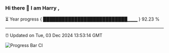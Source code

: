 ### Hi there 👋 I am Harry , 

⏳ Year progress { ███████████████████████████▁▁▁ } 92.23 %

---

⏰ Updated on Tue, 03 Dec 2024 13:53:14 GMT

![Progress Bar CI](https://github.com/duykhang68/duykhang68/workflows/Progress%20Bar%20CI/badge.svg)
